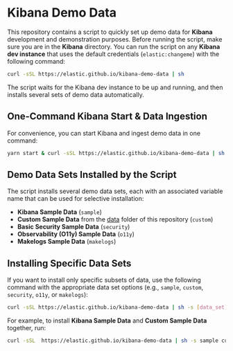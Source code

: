 
# Kibana Demo Data

This repository contains a script to quickly set up demo data for **Kibana** development and demonstration purposes. Before running the script, make sure you are in the **Kibana** directory. You can run the script on any **Kibana dev instance** that uses the default credentials (`elastic:changeme`) with the following command:

```bash
curl -sSL https://elastic.github.io/kibana-demo-data | sh
```

The script waits for the Kibana dev instance to be up and running, and then installs several sets of demo data automatically.

## One-Command Kibana Start & Data Ingestion

For convenience, you can start Kibana and ingest demo data in one command:

```bash
yarn start & curl -sSL https://elastic.github.io/kibana-demo-data | sh  
```

## Demo Data Sets Installed by the Script

The script installs several demo data sets, each with an associated variable name that can be used for selective installation:

- **Kibana Sample Data** (`sample`)
- **Custom Sample Data** from the [data](./data) folder of this repository (`custom`)
- **Basic Security Sample Data** (`security`)
- **Observability (O11y) Sample Data** (`o11y`)
- **Makelogs Sample Data** (`makelogs`)

## Installing Specific Data Sets

If you want to install only specific subsets of data, use the following command with the appropriate data set options (e.g., `sample`, `custom`, `security`, `o11y`, or `makelogs`):

```bash
curl -sSL https://elastic.github.io/kibana-demo-data | sh -s [data_set]
```

For example, to install **Kibana Sample Data** and **Custom Sample Data** together, run:

```bash
curl -sSL  https://elastic.github.io/kibana-demo-data | sh -s sample custom
```
